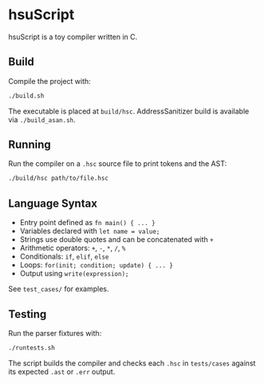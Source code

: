 # hsuScript

hsuScript is a toy compiler written in C.

## Build

Compile the project with:

```bash
./build.sh
```

The executable is placed at `build/hsc`. AddressSanitizer build is available via `./build_asan.sh`.

## Running

Run the compiler on a `.hsc` source file to print tokens and the AST:

```bash
./build/hsc path/to/file.hsc
```

## Language Syntax

- Entry point defined as `fn main() { ... }`
- Variables declared with `let name = value;`
- Strings use double quotes and can be concatenated with `+`
- Arithmetic operators: `+`, `-`, `*`, `/`, `%`
- Conditionals: `if`, `elif`, `else`
- Loops: `for(init; condition; update) { ... }`
- Output using `write(expression);`

See `test_cases/` for examples.

## Testing

Run the parser fixtures with:

```bash
./runtests.sh
```

The script builds the compiler and checks each `.hsc` in `tests/cases` against its expected `.ast` or `.err` output.
